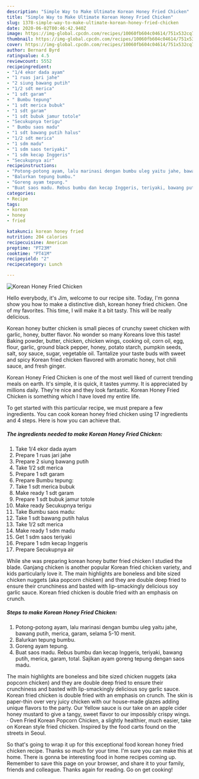 ```yaml
---
description: "Simple Way to Make Ultimate Korean Honey Fried Chicken"
title: "Simple Way to Make Ultimate Korean Honey Fried Chicken"
slug: 1378-simple-way-to-make-ultimate-korean-honey-fried-chicken
date: 2020-06-02T00:46:42.940Z
image: https://img-global.cpcdn.com/recipes/10060fb604c04614/751x532cq70/korean-honey-fried-chicken-foto-resep-utama.jpg
thumbnail: https://img-global.cpcdn.com/recipes/10060fb604c04614/751x532cq70/korean-honey-fried-chicken-foto-resep-utama.jpg
cover: https://img-global.cpcdn.com/recipes/10060fb604c04614/751x532cq70/korean-honey-fried-chicken-foto-resep-utama.jpg
author: Bernard Byrd
ratingvalue: 4.5
reviewcount: 5552
recipeingredient:
- "1/4 ekor dada ayam"
- "1 ruas jari jahe"
- "2 siung bawang putih"
- "1/2 sdt merica"
- "1 sdt garam"
- " Bumbu tepung"
- "1 sdt merica bubuk"
- "1 sdt garam"
- "1 sdt bubuk jamur totole"
- "Secukupnya terigu"
- " Bumbu saos madu"
- "1 sdt bawang putih halus"
- "1/2 sdt merica"
- "1 sdm madu"
- "1 sdm saos teriyaki"
- "1 sdm kecap Inggeris"
- "Secukupnya air"
recipeinstructions:
- "Potong-potong ayam, lalu marinasi dengan bumbu uleg yaitu jahe, bawang putih, merica, garam, selama 5-10 menit."
- "Balurkan tepung bumbu."
- "Goreng ayam tepung."
- "Buat saos madu. Rebus bumbu dan kecap Inggeris, teriyaki, bawang putih, merica, garam, total. Sajikan ayam goreng tepung dengan saos madu."
categories:
- Recipe
tags:
- korean
- honey
- fried

katakunci: korean honey fried 
nutrition: 204 calories
recipecuisine: American
preptime: "PT23M"
cooktime: "PT41M"
recipeyield: "2"
recipecategory: Lunch

---
```



![Korean Honey Fried Chicken](https://img-global.cpcdn.com/recipes/10060fb604c04614/751x532cq70/korean-honey-fried-chicken-foto-resep-utama.jpg)

Hello everybody, it's Jim, welcome to our recipe site. Today, I'm gonna show you how to make a distinctive dish, korean honey fried chicken. One of my favorites. This time, I will make it a bit tasty. This will be really delicious.

Korean honey butter chicken is small pieces of crunchy sweet chicken with garlic, honey, butter flavor. No wonder so many Koreans love this taste! Baking powder, butter, chicken, chicken wings, cooking oil, corn oil, egg, flour, garlic, ground black pepper, honey, potato starch, pumpkin seeds, salt, soy sauce, sugar, vegetable oil. Tantalize your taste buds with sweet and spicy Korean fried chicken flavored with aromatic honey, hot chili sauce, and fresh ginger.

Korean Honey Fried Chicken is one of the most well liked of current trending meals on earth. It's simple, it is quick, it tastes yummy. It is appreciated by millions daily. They're nice and they look fantastic. Korean Honey Fried Chicken is something which I have loved my entire life.


To get started with this particular recipe, we must prepare a few ingredients. You can cook korean honey fried chicken using 17 ingredients and 4 steps. Here is how you can achieve that.

<!--inarticleads1-->

##### The ingredients needed to make Korean Honey Fried Chicken:

1. Take 1/4 ekor dada ayam
1. Prepare 1 ruas jari jahe
1. Prepare 2 siung bawang putih
1. Take 1/2 sdt merica
1. Prepare 1 sdt garam
1. Prepare  Bumbu tepung:
1. Take 1 sdt merica bubuk
1. Make ready 1 sdt garam
1. Prepare 1 sdt bubuk jamur totole
1. Make ready Secukupnya terigu
1. Take  Bumbu saos madu:
1. Take 1 sdt bawang putih halus
1. Take 1/2 sdt merica
1. Make ready 1 sdm madu
1. Get 1 sdm saos teriyaki
1. Prepare 1 sdm kecap Inggeris
1. Prepare Secukupnya air


While she was preparing korean honey butter fried chicken I studied the blade. Ganjang chicken is another popular Korean fried chicken variety, and kids particularly love it. The main highlights are boneless and bite sized chicken nuggets (aka popcorn chicken) and they are double deep fried to ensure their crunchiness and basted with lip-smackingly delicious soy garlic sauce. Korean fried chicken is double fried with an emphasis on crunch. 

<!--inarticleads2-->

##### Steps to make Korean Honey Fried Chicken:

1. Potong-potong ayam, lalu marinasi dengan bumbu uleg yaitu jahe, bawang putih, merica, garam, selama 5-10 menit.
1. Balurkan tepung bumbu.
1. Goreng ayam tepung.
1. Buat saos madu. Rebus bumbu dan kecap Inggeris, teriyaki, bawang putih, merica, garam, total. Sajikan ayam goreng tepung dengan saos madu.


The main highlights are boneless and bite sized chicken nuggets (aka popcorn chicken) and they are double deep fried to ensure their crunchiness and basted with lip-smackingly delicious soy garlic sauce. Korean fried chicken is double fried with an emphasis on crunch. The skin is paper-thin over very juicy chicken with our house-made glazes adding unique flavors to the party. Our Yellow sauce is our take on an apple cider honey mustard to give a tangy, sweet flavor to our impossibly crispy wings. · Oven Fried Korean Popcorn Chicken, a slightly healthier, much easier, take on Korean style fried chicken. Inspired by the food carts found on the streets in Seoul. 

So that's going to wrap it up for this exceptional food korean honey fried chicken recipe. Thanks so much for your time. I'm sure you can make this at home. There is gonna be interesting food in home recipes coming up. Remember to save this page on your browser, and share it to your family, friends and colleague. Thanks again for reading. Go on get cooking!
